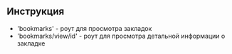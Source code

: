 ## Инструкция

- 'bookmarks' - роут для просмотра закладок
- 'bookmarks/view/id' - роут для просмотра детальной информации о закладке